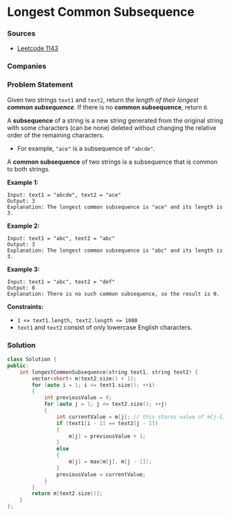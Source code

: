 # Longest Common Subsequence

### Sources

* [Leetcode 1143](https://leetcode.com/problems/longest-common-subsequence/)

### Companies

### Problem Statement

Given two strings `text1` and `text2`, return _the length of their longest **common subsequence**._ If there is no **common subsequence**, return `0`.

A **subsequence** of a string is a new string generated from the original string with some characters \(can be none\) deleted without changing the relative order of the remaining characters.

* For example, `"ace"` is a subsequence of `"abcde"`.

A **common subsequence** of two strings is a subsequence that is common to both strings.

**Example 1:**

```text
Input: text1 = "abcde", text2 = "ace" 
Output: 3  
Explanation: The longest common subsequence is "ace" and its length is 3.
```

**Example 2:**

```text
Input: text1 = "abc", text2 = "abc"
Output: 3
Explanation: The longest common subsequence is "abc" and its length is 3.
```

**Example 3:**

```text
Input: text1 = "abc", text2 = "def"
Output: 0
Explanation: There is no such common subsequence, so the result is 0.
```

**Constraints:**

* `1 <= text1.length, text2.length <= 1000`
* `text1` and `text2` consist of only lowercase English characters.

### Solution

```cpp
class Solution {
public:
    int longestCommonSubsequence(string text1, string text2) {
        vector<short> m(text2.size() + 1);
        for (auto i = 1; i <= text1.size(); ++i)
        {
            int previousValue = 0;
            for (auto j = 1; j <= text2.size(); ++j)
            {
                int currentValue = m[j]; // this stores value of m[j-1] to be used for next j
                if (text1[i - 1] == text2[j - 1]) 
                {
                    m[j] = previousValue + 1;
                }
                else 
                {
                    m[j] = max(m[j], m[j - 1]);
                }
                previousValue = currentValue;
            }
        }
        return m[text2.size()];        
    }
};
```


